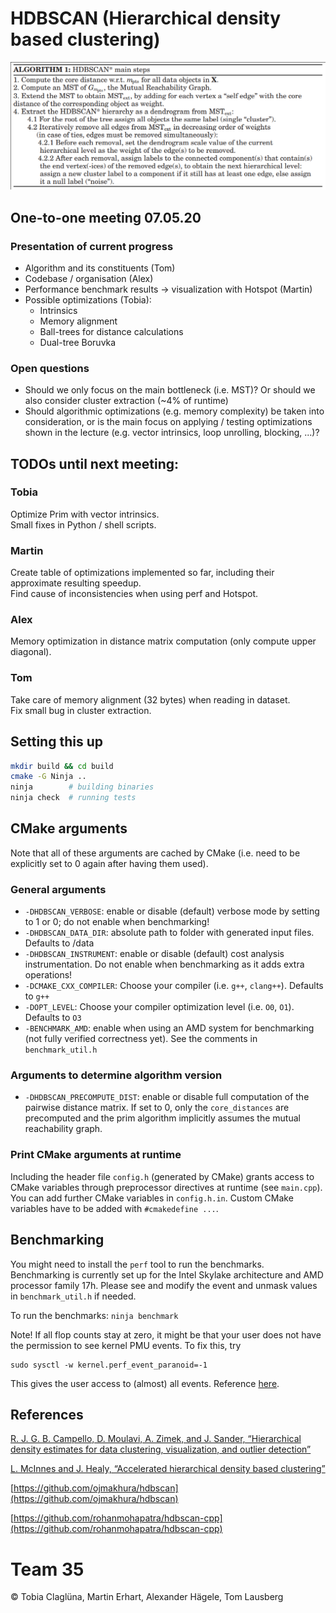 # HDBSCAN (Hierarchical density based clustering)

![main algo](doc/main-algo.png "Main algo outline")

## One-to-one meeting 07.05.20

### Presentation of current progress

- Algorithm and its constituents (Tom)
- Codebase / organisation (Alex)
- Performance benchmark results -> visualization with Hotspot (Martin)
- Possible optimizations (Tobia):
  - Intrinsics
  - Memory alignment
  - Ball-trees for distance calculations
  - Dual-tree Boruvka

### Open questions

- Should we only focus on the main bottleneck (i.e.  MST)? Or should we also consider cluster extraction (~4% of runtime)
- Should algorithmic optimizations (e.g. memory complexity) be taken into consideration, or is the main focus on applying / testing optimizations shown in the lecture (e.g. vector intrinsics, loop unrolling, blocking, ...)?

## TODOs until next meeting:

### Tobia
Optimize Prim with vector intrinsics. \
Small fixes in Python / shell scripts.

### Martin
Create table of optimizations implemented so far, including their approximate resulting speedup. \
Find cause of inconsistencies when using perf and Hotspot.

### Alex
Memory optimization in distance matrix computation (only compute upper diagonal).

### Tom
Take care of memory alignment (32 bytes) when reading in dataset. \
Fix small bug in cluster extraction.

## Setting this up

```bash
mkdir build && cd build
cmake -G Ninja ..
ninja        # building binaries
ninja check  # running tests
```

## CMake arguments
Note that all of these arguments are cached by CMake (i.e. need to be explicitly set to 0 again after having them used).
### General arguments
* `-DHDBSCAN_VERBOSE`: enable or disable (default) verbose mode by setting to 1 or 0; do not enable when benchmarking!
* `-DHDBSCAN_DATA_DIR`: absolute path to folder with generated input files. Defaults to <project-dir>/data
* `-DHDBSCAN_INSTRUMENT`: enable or disable (default) cost analysis instrumentation. Do not enable when benchmarking as it adds extra operations!
* `-DCMAKE_CXX_COMPILER`: Choose your compiler (i.e. `g++`, `clang++`). Defaults to `g++`
* `-DOPT_LEVEL`: Choose your compiler optimization level (i.e. `O0`, `O1`). Defaults to `O3`
* `-BENCHMARK_AMD`: enable when using an AMD system for benchmarking (not fully verified correctness yet). See the comments in `benchmark_util.h`

### Arguments to determine algorithm version
* `-DHDBSCAN_PRECOMPUTE_DIST`: enable or disable full computation of the pairwise distance matrix. If set to 0, only the `core_distances`
are precomputed and the prim algorithm implicitly assumes the mutual reachability graph.

### Print CMake arguments at runtime
Including the header file `config.h` (generated by CMake) grants access to CMake variables through preprocessor directives at runtime (see `main.cpp`).
You can add further CMake variables in `config.h.in`. Custom CMake variables have to be added with `#cmakedefine ...`.

## Benchmarking

You might need to install the `perf` tool to run the benchmarks.
Benchmarking is currently set up for the Intel Skylake architecture and AMD processor family 17h.
Please see and modify the event and unmask values in `benchmark_util.h` if needed.

To run the benchmarks: `ninja benchmark`

Note! If all flop counts stay at zero, it might be that your user does not have the permission to see kernel PMU events. To fix this, try
```
sudo sysctl -w kernel.perf_event_paranoid=-1
```
This gives the user access to (almost) all events.
Reference [here](https://www.kernel.org/doc/Documentation/sysctl/kernel.txt).
## References

[R. J. G. B. Campello, D. Moulavi, A. Zimek, and J. Sander, “Hierarchical density estimates for data clustering, visualization, and outlier detection”](https://dl.acm.org/doi/pdf/10.1145/2733381)

[L. McInnes and J. Healy, “Accelerated hierarchical density based clustering”](https://arxiv.org/pdf/1705.07321.pdf)

[https://github.com/ojmakhura/hdbscan](https://github.com/ojmakhura/hdbscan)

[https://github.com/rohanmohapatra/hdbscan-cpp](https://github.com/rohanmohapatra/hdbscan-cpp)


# Team 35
© Tobia Claglüna, Martin Erhart, Alexander Hägele, Tom Lausberg
